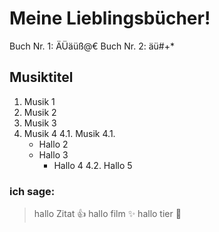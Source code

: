 # Meine Lieblingsbücher!

Buch Nr. 1: ÄÜäüß@€
Buch Nr. 2: äü#+*

## Musiktitel
1. Musik 1
2. Musik 2
3. Musik 3
4. Musik 4
4.1. Musik 4.1.
	* Hallo 2
	* Hallo 3
		* Hallo 4
		4.2. Hallo 5
		
### ich sage:

> hallo Zitat :+1:
> hallo film :sparkles:
> hallo tier :tiger:

